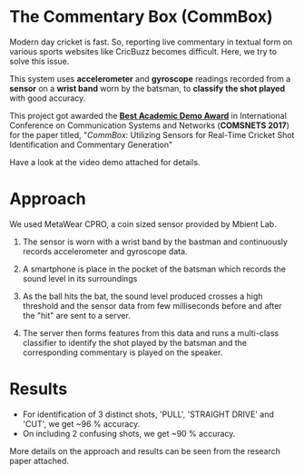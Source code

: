 # The Commentary Box (CommBox)

Modern day cricket is fast. So, reporting live commentary in textual form on various sports websites like CricBuzz becomes difficult. Here, we try to solve this issue.

This system uses **accelerometer** and **gyroscope** readings recorded from a **sensor** on a **wrist band** worn by the batsman, to **classify the shot played** with good accuracy.

This project got awarded the **[Best Academic Demo Award](http://www.comsnets.org/awards.html)** in International Conference on Communication Systems and Networks (**COMSNETS 2017**) for the paper titled, "*CommBox*: Utilizing Sensors for Real-Time Cricket Shot Identification and Commentary Generation"

Have a look at the video demo attached for details.

# Approach

We used MetaWear CPRO, a coin sized sensor provided by Mbient Lab.

1. The sensor is worn with a wrist band by the bastman and continuously records accelerometer and gyroscope data.

2. A smartphone is place in the pocket of the batsman which records the sound level in its surroundings

3. As the ball hits the bat, the sound level produced crosses a high threshold and the sensor data from few milliseconds before and after the "hit" are sent to a server.

4. The server then forms features from this data and runs a multi-class classifier to identify the shot played by the batsman and the corresponding commentary is played on the speaker.

# Results

- For identification of 3 distinct shots, 'PULL', 'STRAIGHT DRIVE' and 'CUT', we get ~96 % accuracy.
- On including 2 confusing shots, we get ~90 % accuracy.

More details on the approach and results can be seen from the research paper attached.